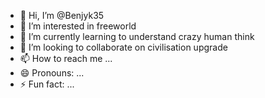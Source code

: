 - 👋 Hi, I’m @Benjyk35
- 👀 I’m interested in freeworld
- 🌱 I’m currently learning to understand crazy human think
- 💞️ I’m looking to collaborate on civilisation upgrade
- 📫 How to reach me ...
- 😄 Pronouns: ...
- ⚡ Fun fact: ...

<!---
Benjyk35/Benjyk35 is a ✨ special ✨ repository because its `README.md` (this file) appears on your GitHub profile.
You can click the Preview link to take a look at your changes.
--->
